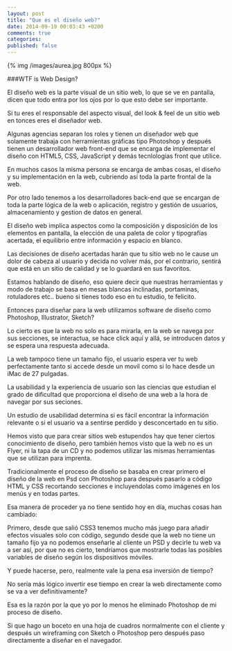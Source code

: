 ```yaml
---
layout: post
title: "Que es el diseño web?"
date: 2014-09-19 00:03:43 +0200
comments: true
categories: 
published: false
---
```



{% img /images/aurea.jpg 800px %}

###WTF is Web Design?

El diseño web es la parte visual de un sitio web, lo que se ve en pantalla, dicen que todo entra por los ojos por lo que esto debe ser importante.

<!--more-->

Si tu eres el responsable del aspecto visual, del look & feel de un sitio web en tonces eres el diseñador web.

Algunas agencias separan los roles y tienen un diseñador web que solamente trabaja con herramientas gráficas tipo Photoshop y después tienen un desarrollador web front-end que se encarga de implementar el diseño con HTML5, CSS, JavaScript y demás tecnlologías front que utilice.

En muchos casos la misma persona se encarga de ambas cosas, el diseño y su implementación en la web, cubriendo así toda la parte frontal de la web.

Por otro lado tenemos a los desarrolladores back-end que se encargan de toda la parte lógica de la web o aplicación, registro y gestión de usuarios, almacenamiento y gestion de datos en general.


El diseño web implica aspectos como la composición y disposición de los elementos en pantalla, la elección de una paleta de color y tipografías acertada, el equilibrio entre información y espacio en blanco.

Las decisiones de diseño acertadas harán que tu sitio web no le cause un dolor de cabeza al usuario y decida no volver más, por el contrario, sentirá que está en un sitio de calidad y se lo guardará en sus favoritos.

Estamos hablando de diseño, eso quiere decir que nuestras herramientas y modo de trabajo se basa en mesas blancas inclinadas, portaminas, rotuladores etc.. bueno si tienes todo eso en tu estudio, te felicito.

Entonces para diseñar para la web utilizamos software de diseño como Photoshop, Illustrator, Sketch?

Lo cierto es que la web no solo es para mirarla, en la web se navega por sus secciones, se interactua, se hace click aquí y allá, se introducen datos y se espera una respuesta adecuada.

La web tampoco tiene un tamaño fijo, el usuario espera ver tu web perfectamente tanto si accede desde un movil como si lo hace desde un iMac de 27 pulgadas.

La usabilidad y la experiencia de usuario son las ciencias que estudian el grado de dificultad que proporciona el diseño de una web a la hora de navegar por sus seciones.

Un estudio de usabilidad determina si es fácil encontrar la información relevante o si el usuario va a sentirse perdido y desconcertado en tu sitio.

Hemos visto que para crear sitios web estupendos hay que tener ciertos conocimiento de diseño, pero también hemos visto que la web no es un Flyer, ni la tapa de un CD y no podemos utilizar las mismas herramientas que se utilizan para imprenta.

Tradicionalmente el proceso de diseño se basaba en crear primero el diseño de la web en Psd con Photoshop para después pasarlo a código HTML y CSS recortando secciones e incluyendolas como imágenes en los menús y en todas partes.

Esa manera de proceder ya no tiene sentido hoy en día, muchas cosas han cambiado: 

Primero, desde que salió CSS3 tenemos mucho más juego para añadir efectos visuales solo con código, segundo desde que la web no tiene un tamaño fijo ya no podemos enseñarle al cliente un PSD y decirle tu web va a ser así, por que no es cierto, tendríamos que mostrarle todas las posibles variables de diseño según los dispositivos móviles. 

Y puede hacerse, pero, realmente vale la pena esa inversión de tiempo?

No sería más lógico invertir ese tiempo en crear la web directamente como se va a ver definitivamente?

Esa es la razón por la que yo por lo menos he eliminado Photoshop de mi proceso de diseño.

Si que hago un boceto en una hoja de cuadros normalmente con el cliente y después un wireframing con Sketch o Photoshop pero después paso directamente a diseñar en el navegador.



